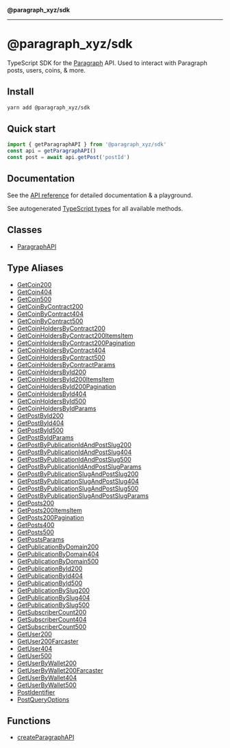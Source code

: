 **@paragraph_xyz/sdk**

***

# @paragraph_xyz/sdk

TypeScript SDK for the [Paragraph](https://paragraph.com) API. Used to interact with Paragraph posts, users, coins, & more.

## Install
```bash
yarn add @paragraph_xyz/sdk
```

## Quick start

```typescript
import { getParagraphAPI } from '@paragraph_xyz/sdk'
const api = getParagraphAPI()
const post = await api.getPost('postId')
```

## Documentation
See the [API reference](https://docs.paragraph.com/api-reference) for detailed documentation & a playground.

See autogenerated [TypeScript types](_media/README.md) for all available methods.

## Classes

- [ParagraphAPI](classes/ParagraphAPI.md)

## Type Aliases

- [GetCoin200](type-aliases/GetCoin200.md)
- [GetCoin404](type-aliases/GetCoin404.md)
- [GetCoin500](type-aliases/GetCoin500.md)
- [GetCoinByContract200](type-aliases/GetCoinByContract200.md)
- [GetCoinByContract404](type-aliases/GetCoinByContract404.md)
- [GetCoinByContract500](type-aliases/GetCoinByContract500.md)
- [GetCoinHoldersByContract200](type-aliases/GetCoinHoldersByContract200.md)
- [GetCoinHoldersByContract200ItemsItem](type-aliases/GetCoinHoldersByContract200ItemsItem.md)
- [GetCoinHoldersByContract200Pagination](type-aliases/GetCoinHoldersByContract200Pagination.md)
- [GetCoinHoldersByContract404](type-aliases/GetCoinHoldersByContract404.md)
- [GetCoinHoldersByContract500](type-aliases/GetCoinHoldersByContract500.md)
- [GetCoinHoldersByContractParams](type-aliases/GetCoinHoldersByContractParams.md)
- [GetCoinHoldersById200](type-aliases/GetCoinHoldersById200.md)
- [GetCoinHoldersById200ItemsItem](type-aliases/GetCoinHoldersById200ItemsItem.md)
- [GetCoinHoldersById200Pagination](type-aliases/GetCoinHoldersById200Pagination.md)
- [GetCoinHoldersById404](type-aliases/GetCoinHoldersById404.md)
- [GetCoinHoldersById500](type-aliases/GetCoinHoldersById500.md)
- [GetCoinHoldersByIdParams](type-aliases/GetCoinHoldersByIdParams.md)
- [GetPostById200](type-aliases/GetPostById200.md)
- [GetPostById404](type-aliases/GetPostById404.md)
- [GetPostById500](type-aliases/GetPostById500.md)
- [GetPostByIdParams](type-aliases/GetPostByIdParams.md)
- [GetPostByPublicationIdAndPostSlug200](type-aliases/GetPostByPublicationIdAndPostSlug200.md)
- [GetPostByPublicationIdAndPostSlug404](type-aliases/GetPostByPublicationIdAndPostSlug404.md)
- [GetPostByPublicationIdAndPostSlug500](type-aliases/GetPostByPublicationIdAndPostSlug500.md)
- [GetPostByPublicationIdAndPostSlugParams](type-aliases/GetPostByPublicationIdAndPostSlugParams.md)
- [GetPostByPublicationSlugAndPostSlug200](type-aliases/GetPostByPublicationSlugAndPostSlug200.md)
- [GetPostByPublicationSlugAndPostSlug404](type-aliases/GetPostByPublicationSlugAndPostSlug404.md)
- [GetPostByPublicationSlugAndPostSlug500](type-aliases/GetPostByPublicationSlugAndPostSlug500.md)
- [GetPostByPublicationSlugAndPostSlugParams](type-aliases/GetPostByPublicationSlugAndPostSlugParams.md)
- [GetPosts200](type-aliases/GetPosts200.md)
- [GetPosts200ItemsItem](type-aliases/GetPosts200ItemsItem.md)
- [GetPosts200Pagination](type-aliases/GetPosts200Pagination.md)
- [GetPosts400](type-aliases/GetPosts400.md)
- [GetPosts500](type-aliases/GetPosts500.md)
- [GetPostsParams](type-aliases/GetPostsParams.md)
- [GetPublicationByDomain200](type-aliases/GetPublicationByDomain200.md)
- [GetPublicationByDomain404](type-aliases/GetPublicationByDomain404.md)
- [GetPublicationByDomain500](type-aliases/GetPublicationByDomain500.md)
- [GetPublicationById200](type-aliases/GetPublicationById200.md)
- [GetPublicationById404](type-aliases/GetPublicationById404.md)
- [GetPublicationById500](type-aliases/GetPublicationById500.md)
- [GetPublicationBySlug200](type-aliases/GetPublicationBySlug200.md)
- [GetPublicationBySlug404](type-aliases/GetPublicationBySlug404.md)
- [GetPublicationBySlug500](type-aliases/GetPublicationBySlug500.md)
- [GetSubscriberCount200](type-aliases/GetSubscriberCount200.md)
- [GetSubscriberCount404](type-aliases/GetSubscriberCount404.md)
- [GetSubscriberCount500](type-aliases/GetSubscriberCount500.md)
- [GetUser200](type-aliases/GetUser200.md)
- [GetUser200Farcaster](type-aliases/GetUser200Farcaster.md)
- [GetUser404](type-aliases/GetUser404.md)
- [GetUser500](type-aliases/GetUser500.md)
- [GetUserByWallet200](type-aliases/GetUserByWallet200.md)
- [GetUserByWallet200Farcaster](type-aliases/GetUserByWallet200Farcaster.md)
- [GetUserByWallet404](type-aliases/GetUserByWallet404.md)
- [GetUserByWallet500](type-aliases/GetUserByWallet500.md)
- [PostIdentifier](type-aliases/PostIdentifier.md)
- [PostQueryOptions](type-aliases/PostQueryOptions.md)

## Functions

- [createParagraphAPI](functions/createParagraphAPI.md)
